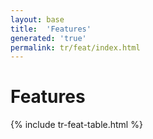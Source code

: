 ```yaml
---
layout: base
title:  'Features'
generated: 'true'
permalink: tr/feat/index.html
---
```


# Features

{% include tr-feat-table.html %}
